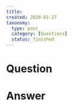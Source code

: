 ```yaml
---
title:
created: 2020-01-27
taxonomy:
  type: post
  category: [Questions]
  status: finished
---
```


# Question


# Answer
